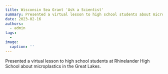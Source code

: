 ```yaml
---
title: Wisconsin Sea Grant 'Ask a Scientist'
summary: Presented a virtual lesson to high school students about microplastics in the Great Lakes.
date: 2023-02-16
authors:
  - admin
tags:
  -
image:
  caption: ''
---
```


Presented a virtual lesson to high school students at Rhinelander High School about microplastics in the Great Lakes.